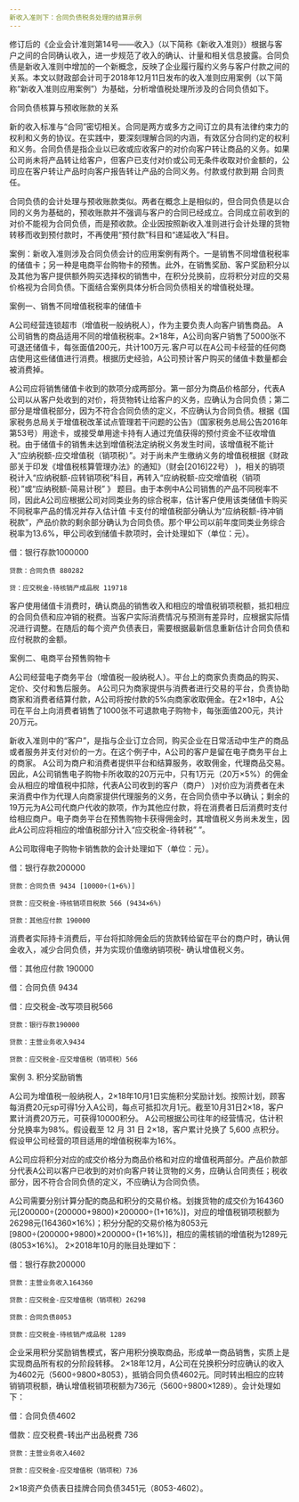 ```yaml
---
新收入准则下：合同负债税务处理的结算示例
---
```

修订后的《企业会计准则第14号——收入》（以下简称《新收入准则》）根据与客户之间的合同确认收入，进一步规范了收入的确认、计量和相关信息披露。合同负债是新收入准则中增加的一个新概念，反映了企业履行履约义务与客户付款之间的关系。本文以财政部会计司于2018年12月11日发布的收入准则应用案例（以下简称“新收入准则应用案例”）为基础，分析增值税处理所涉及的合同负债如下。
<!-- more -->
合同负债核算与预收账款的关系

新的收入标准与“合同”密切相关。合同是两方或多方之间订立的具有法律约束力的权利和义务的协议。在实践中，要深刻理解合同的内涵，有效区分合同约定的权利和义务。合同负债是指企业以已收或应收客户的对价向客户转让商品的义务。如果公司尚未将产品转让给客户，但客户已支付对价或公司无条件收取对价金额的，公司应在客户转让产品时向客户报告转让产品的合同义务。付款或付款到期 合同责任。

合同负债的会计处理与预收账款类似。两者在概念上是相似的，但合同负债是以合同的义务为基础的，预收账款并不强调与客户的合同已经成立。合同成立前收到的对价不能视为合同负债，而是预收款。企业因按照新收入准则进行会计处理的货物转移而收到预付款时，不再使用“预付款”科目和“递延收入”科目。

案例：新收入准则涉及合同负债会计的应用案例有两个。一是销售不同增值税税率的储值卡；另一种是电商平台购物卡的预售。此外，在销售奖励、客户奖励积分以及其他为客户提供额外购买选择权的销售中，在积分兑换前，应将积分对应的交易价格视为合同负债。下面结合案例具体分析合同负债相关的增值税处理。

案例一、销售不同增值税税率的储值卡

A公司经营连锁超市（增值税一般纳税人），作为主要负责人向客户销售商品。 A公司销售的商品适用不同的增值税税率。2×18年，A公司向客户销售了5000张不可退还储值卡，每张面值200元，共计100万元.客户可以在A公司卡经营的任何商店使用这些储值进行消费。根据历史经验，A公司预计客户购买的储值卡数量都会被消费掉。

A公司应将销售储值卡收到的款项分成两部分。第一部分为商品价格部分，代表A公司以从客户处收到的对价，将货物转让给客户的义务，应确认为合同负债；第二部分是增值税部分，因为不符合合同负债的定义，不应确认为合同负债。根据《国家税务总局关于增值税改革试点管理若干问题的公告》（国家税务总局公告2016年第53号）用途卡，或接受单用途卡持有人通过充值获得的预付资金不征收增值税。由于储值卡的销售未达到增值税法定纳税义务发生时间，该增值税不能计入“应纳税额-应交增值税（销项税）”。对于尚未产生缴纳义务的增值税根据《财政部关于印发《增值税核算管理办法》的通知》（财会[2016]22号） )，相关的销项税计入“应纳税额-应转销项税”科目，再转入“应纳税额-应交增值税（销项税）”或“应纳税额-简易计税” 》 题目。由于本例中A公司销售的产品不同税率不同，因此A公司应根据公司对同类业务的综合税率，估计客户使用该类储值卡购买不同税率产品的情况并存入估计值 卡支付的增值税部分确认为“应纳税额-待冲销税款”，产品价款的剩余部分确认为合同负债。那个甲公司以前年度同类业务综合税率为13.6%，甲公司收到储值卡款项时，会计处理如下（单位：元）。

借：银行存款1000000

    贷款：合同负债 880282

    贷：应交税金-待核销产成品税 119718

客户使用储值卡消费时，确认商品的销售收入和相应的增值税销项税额，抵扣相应的合同负债和应冲销的税费。当客户实际消费情况与预测有差异时，应根据实际情况进行调整。在随后的每个资产负债表日，需要根据最新信息重新估计合同负债和应付税款的金额。

案例二、电商平台预售购物卡

A公司经营电子商务平台（增值税一般纳税人）。平台上的商家负责商品的购买、定价、交付和售后服务。 A公司只为商家提供与消费者进行交易的平台，负责协助商家和消费者结算付款，A公司将按付款的5%向商家收取佣金。在2×18中，A公司在平台上向消费者销售了1000张不可退款电子购物卡，每张面值200元，共计20万元。

新收入准则中的“客户”，是指与企业订立合同，购买企业在日常活动中生产的商品或者服务并支付对价的一方。在这个例子中，A公司的客户是留在电子商务平台上的商家。 A公司为商户和消费者提供平台和结算服务，收取佣金，代理商品交易。因此，A公司销售电子购物卡所收取的20万元中，只有1万元（20万×5%）的佣金会从相应的增值税中扣除，代表A公司收到的客户（商户） )对价应为消费者在未来消费中作为代理人向商家提供代理服务的义务，在合同负债中予以确认；剩余的19万元为A公司代商户代收的款项，作为其他应付款，将在消费者日后消费时支付给相应商户。电子商务平台在预售购物卡获得佣金时，其增值税义务尚未发生，因此A公司应将相应的增值税部分计入“应交税金-待转税” ”。

A公司取得电子购物卡销售款的会计处理如下（单位：元）。

借：银行存款200000

    贷款：合同负债 9434 [10000÷(1+6%)]

    贷款：应交税金-待核销项目税款 566 (9434×6%)

    贷款：其他应付款 190000

消费者实际持卡消费后，平台将扣除佣金后的货款转给留在平台的商户时，确认佣金收入，减少合同负债，并为实现价值缴纳销项税- 确认增值税义务。

借：其他应付款 190000

借：合同负债 9434

借：应交税金-改写项目税566

    贷款：银行存款190000

    贷款：主营业务收入9434

    贷款：应交税金-应交增值税（销项税）566

案例 3. 积分奖励销售

A公司为增值税一般纳税人，2×18年10月1日实施积分奖励计划。按照计划，顾客每消费20元sp可得1分入A公司，每点可抵扣次月1元。截至10月31日2×18，客户累计消费20万元，可获得10000积分。 A公司根据公司往年的经营情况，估计积分兑换率为98%。假设截至 12 月 31 日 2×18，客户累计兑换了 5,600 点积分。假设甲公司经营的项目适用的增值税税率为16%。

A公司应将积分对应的成交价格分为商品价格和对应的增值税两部分。产品价款部分代表A公司以客户已收到的对价向客户转让货物的义务，应确认合同责任；税收部分，因不符合合同负债的定义，不应确认为合同负债。

A公司需要分别计算分配的商品和积分的交易价格。划拨货物的成交价为164360元[200000÷(200000+9800)×200000÷(1+16%)]，对应的增值税销项税额为26298元(164360×16%)；积分分配的交易价格为8053元[9800÷(200000+9800)×200000÷(1+16%)]，相应的需核销的增值税为1289元(8053×16%)。 2×2018年10月的账目处理如下：

借：银行存款200000

    贷款：主营业务收入164360

    贷款：应交税金-应交增值税（销项税）26298

    贷款：合同负债8053

    贷款：应交税金-待核销产成品税 1289

企业采用积分奖励销售模式，客户用积分换取商品，形成单一商品销售，实质上是实现商品所有权的分阶段转移。 2×18年12月，A公司在兑换积分时应确认的收入为4602元（5600÷9800×8053），抵销合同负债4602元。同时转出相应的应转销销项税额，确认增值税销项税额为736元（5600÷9800×1289）。会计处理如下：

借：合同负债4602

借款：应交税费-转出产出品税费 736

    贷款：主营业务收入4602

    贷款：应交税金-应交增值税（销项税）736

2×18资产负债表日挂牌合同负债3451元（8053-4602）。